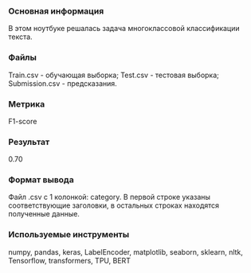 ### Основная информация
В этом ноутбуке решалась задача многоклассовой классификации текста.
### Файлы
Train.csv - обучающая выборка; Test.csv - тестовая выборка; Submission.csv - предсказания.
### Метрика 
F1-score
### Результат
0.70
### Формат вывода
Файл .csv с 1 колонкой: category. В первой строке указаны соответствующие заголовки, в остальных строках находятся полученные данные.
### Используемые инструменты
numpy, pandas, keras, LabelEncoder, matplotlib, seaborn, sklearn, nltk, Tensorflow, transformers, TPU, BERT
